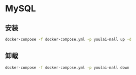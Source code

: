 
# MySQL

## 安装

```bash
docker-compose -f docker-compose.yml -p youlai-mall up -d
```
## 卸载
```bash
docker-compose -f docker-compose.yml -p youlai-mall down
```

